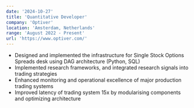 ```yaml
---
date: '2024-10-27'
title: 'Quantitative Developer'
company: 'Optiver'
location: 'Amsterdam, Netherlands'
range: 'August 2022 - Present'
url: 'https://www.optiver.com/'
---
```


- Designed and implemented the infrastructure for Single Stock Options Spreads desk using DAG architecture (Python, SQL)
- Implemented research frameworks, and integrated research signals into trading strategies
- Enhanced monitoring and operational excellence of major production trading systems
- Improved latency of trading system 15x by modularising components and optimizing architecture
